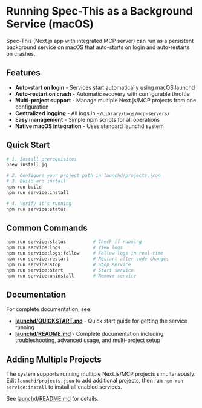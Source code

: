 # Running Spec-This as a Background Service (macOS)

Spec-This (Next.js app with integrated MCP server) can run as a persistent background service on macOS that auto-starts on login and auto-restarts on crashes.

## Features

- **Auto-start on login** - Services start automatically using macOS launchd
- **Auto-restart on crash** - Automatic recovery with configurable throttle
- **Multi-project support** - Manage multiple Next.js/MCP projects from one configuration
- **Centralized logging** - All logs in `~/Library/Logs/mcp-servers/`
- **Easy management** - Simple npm scripts for all operations
- **Native macOS integration** - Uses standard launchd system

## Quick Start

```bash
# 1. Install prerequisites
brew install jq

# 2. Configure your project path in launchd/projects.json
# 3. Build and install
npm run build
npm run service:install

# 4. Verify it's running
npm run service:status
```

## Common Commands

```bash
npm run service:status          # Check if running
npm run service:logs            # View logs
npm run service:logs:follow     # Follow logs in real-time
npm run service:restart         # Restart after code changes
npm run service:stop            # Stop service
npm run service:start           # Start service
npm run service:uninstall       # Remove service
```

## Documentation

For complete documentation, see:

- **[launchd/QUICKSTART.md](../launchd/QUICKSTART.md)** - Quick start guide for getting the service running
- **[launchd/README.md](../launchd/README.md)** - Complete documentation including troubleshooting, advanced usage, and multi-project setup

## Adding Multiple Projects

The system supports running multiple Next.js/MCP projects simultaneously. Edit `launchd/projects.json` to add additional projects, then run `npm run service:install` to install all enabled services.

See [launchd/README.md](../launchd/README.md#adding-additional-projects) for details.
